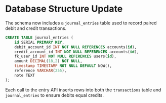 # Database Structure Update

The schema now includes a `journal_entries` table used to record paired debit and credit transactions.

```sql
CREATE TABLE journal_entries (
    id SERIAL PRIMARY KEY,
    debit_account_id INT NOT NULL REFERENCES accounts(id),
    credit_account_id INT NOT NULL REFERENCES accounts(id),
    fk_user_id INT NOT NULL REFERENCES users(id),
    amount DECIMAL(18,2) NOT NULL,
    timestamp TIMESTAMP NOT NULL DEFAULT NOW(),
    reference VARCHAR(255),
    note TEXT
);
```

Each call to the entry API inserts rows into both the `transactions` table and `journal_entries` to ensure debits equal credits.
